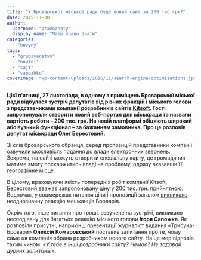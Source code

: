 ```yaml
---
title: "У Броварської міської ради буде новий сайт за 200 тис грн?"
date: 2015-11-30
author: 
  username: "pravoznaty"
  display_name: "Маєш право знати"
categories: 
  - "novyny"
tags: 
  - "grubiyanstvo"
  - "novini"
  - "sajt"
  - "sapozhko"
coverImage: "wp-content/uploads/2015/11/search-engine-optimisation1.jpg"
---
```


**Цієї п’ятниці, 27 листопада, в одному з приміщень Броварської міської ради відбулася зустріч депутатів від різних фракцій і міського голови з представниками компанії розробників сайтів [Kitsoft](http://www.kitsoft.kiev.ua/). Гості запропонували створити новий веб-портал для міськради та назвали вартість роботи – 200 тис. грн. На новій платформі обіцяють широкий або вузький функціонал – за бажанням замовника. Про це розповів депутат міськради Олег Берестовий.**

Зі слів броварського обранця, серед пропозицій представники компанії озвучили можливість подання до влади електронних звернень. Зокрема, на сайті можуть створити спеціальну карту, де громадянин матиме змогу поскаржитись владі на проблему, одразу вказавши її географічне місце.

В цілому, враховуючи якість попередніх робіт компанії Kitsoft, Берестовий вважає запропоновану ціну у 200 тис. грн. прийнятною. Водночас, у соцмережах питання ціни і пропозиції загалом [викликало](https://www.facebook.com/groups/brovary/permalink/1142953662401265/) неоднозначну реакцію мешканців Броварів.

Окрім того, інше питання про гроші, озвучене на зустрічі, викликало несподівану для багатьох реакцію міського голови **Ігоря Сапожка**. Як розповіли присутні, наприкінці презентації журналіст видання «Трибуна-Бровари» **Олексій Комаровський** поставив запитання про те, чому саме ця компанія обрана розробником нового сайту. На це мер відповів таким чином: «_У тебе є інші розробники сайту? Немає? Не задавай дурних запитань!_».
